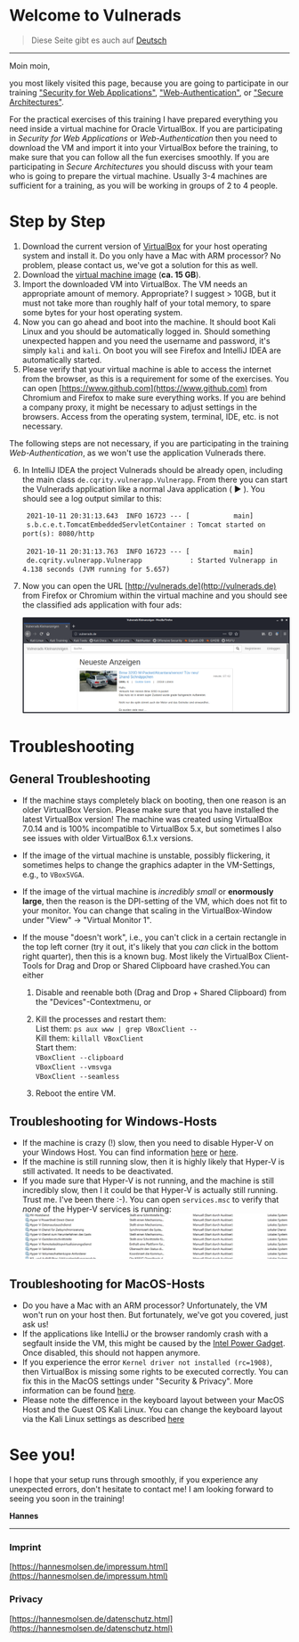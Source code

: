 # Welcome to Vulnerads

> Diese Seite gibt es auch auf [Deutsch](/?lang=de)

-----

Moin moin,

you most likely visited this page, because you are going to participate in our training ["Security for Web Applications"](https://oose.com/training/online-training-security-for-web-applications-in-english), ["Web-Authentication"](https://www.oose.de/seminar/web-authentifizierung/), or ["Secure Architectures"](https://www.oose.de/seminar/sichere-architekturen/).

For the practical exercises of this training I have prepared everything you need inside a virtual machine for Oracle VirtualBox. If you are participating in _Security for Web Applications_ or _Web-Authentication_ then you need to download the VM and import it into your VirtualBox before the training, to make sure that you can follow all the fun exercises smoothly. If you are participating in _Secure Architectures_ you should discuss with your team who is going to prepare the virtual machine. Usually 3-4 machines are sufficient for a training, as you will be working in groups of 2 to 4 people.

# Step by Step

1. Download the current version of [VirtualBox](https://www.virtualbox.org/wiki/Downloads) for your host operating system and install it. Do you only have a Mac with ARM processor? No problem, please contact us, we've got a solution for this as well.
2. Download the [virtual machine image](https://vulnerads.de/vm/) (**ca. 15 GB**).
3. Import the downloaded VM into VirtualBox. The VM needs an appropriate amount of memory. Appropriate? I suggest > 10GB, but it must not take more than roughly half of your total memory, to spare some bytes for your host operating system.
4. Now you can go ahead and boot into the machine. It should boot Kali Linux and you should be automatically logged in. Should something unexpected happen and you need the username and password, it's simply `kali` and `kali`. On boot you will see Firefox and IntelliJ IDEA are automatically started.
5. Please verify that your virtual machine is able to access the internet from the browser, as this is a requirement for some of the exercises. You can open [https://www.github.com](https://www.github.com) from Chromium and Firefox to make sure everything works. If you are behind a company proxy, it might be necessary to adjust settings in the browsers. Access from the operating system, terminal, IDE, etc. is not necessary.

The following steps are not necessary, if you are participating in the training _Web-Authentication_, as we won't use the application Vulnerads there.

6. In IntelliJ IDEA the project Vulnerads should be already open, including the main class `de.cqrity.vulnerapp.Vulnerapp`. From there you can start the Vulnerads application like a normal Java application ( ► ). You should see a log output similar to this:

        2021-10-11 20:31:13.643  INFO 16723 --- [           main]
        s.b.c.e.t.TomcatEmbeddedServletContainer : Tomcat started on port(s): 8080/http

        2021-10-11 20:31:13.763  INFO 16723 --- [           main]
        de.cqrity.vulnerapp.Vulnerapp            : Started Vulnerapp in 4.138 seconds (JVM running for 5.657)

7. Now you can open the URL [http://vulnerads.de](http://vulnerads.de) from Firefox or Chromium within the virtual machine and you should see the classified ads application with four ads:

    ![Vulnerads runs successfully](img/vulnerads.png "Vulnerads runs successfully")

# Troubleshooting

## General Troubleshooting

* If the machine stays completely black on booting, then one reason is an older VirtualBox Version. Please make sure that you have installed the latest VirtualBox version! The machine was created using VirtualBox 7.0.14 and is 100% incompatible to VirtualBox 5.x, but sometimes I also see issues with older VirtualBox 6.1.x versions.
* If the image of the virtual machine is unstable, possibly flickering, it sometimes helps to change the graphics adapter in the VM-Settings, e.g., to `VBoxSVGA`.
* If the image of the virtual machine is _incredibly small_ or **enormously large**, then the reason is the DPI-setting of the VM, which does not fit to your monitor. You can change that scaling in the VirtualBox-Window under "View" -> "Virtual Monitor 1".
* If the mouse "doesn't work", i.e., you can't click in a certain rectangle in the top left corner (try it out, it's likely that you _can_ click in the bottom right quarter), then this is a known bug. Most likely the VirtualBox Client-Tools for Drag and Drop or Shared Clipboard have crashed.You can either

  1. Disable and reenable both (Drag and Drop + Shared Clipboard) from the "Devices"-Contextmenu, or

  2. Kill the processes and restart them:  
    List them: `ps aux www | grep VBoxClient --`  
    Kill them: `killall VBoxClient`  
    Start them:  
      `VBoxClient --clipboard`  
      `VBoxClient --vmsvga`  
      `VBoxClient --seamless`  

  3. Reboot the entire VM. 

## Troubleshooting for Windows-Hosts

* If the machine is crazy (!) slow, then you need to disable Hyper-V on your Windows Host. You can find information [here](https://support.microsoft.com/en-us/help/3204980/virtualization-applications-do-not-work-together-with-hyper-v-device-g) or [here](https://www.tenforums.com/tutorials/139405-run-hyper-v-virtualbox-vmware-same-computer.html).
* If the machine is still running slow, then it is highly likely that Hyper-V is still activated. It needs to be deactivated.
* If you made sure that Hyper-V is not running, and the machine is still incredibly slow, then I it could be that Hyper-V is actually still running. Trust me. I've been there :-). You can open `services.msc` to verify that _none_ of the Hyper-V services is running:
    ![Hyper-V Services are not running](img/servicesmsc.png "Hyper-V Services are not running")

## Troubleshooting for MacOS-Hosts

* Do you have a Mac with an ARM processor? Unfortunately, the VM won't run on your host then. But fortunately, we've got you covered, just ask us!
* If the applications like IntelliJ or the browser randomly crash with a segfault inside the VM, this might be caused by the [Intel Power Gadget](https://www.virtualbox.org/ticket/20076). Once disabled, this should not happen anymore.
* If you experience the error `Kernel driver not installed (rc=1908)`, then VirtualBox is missing some rights to be executed correctly. You can fix this in the MacOS settings under "Security & Privacy". More information can be found [here](https://www.howtogeek.com/658047/how-to-fix-virtualboxs-%E2%80%9Ckernel-driver-not-installed-rc-1908-error/).
* Please note the difference in the keyboard layout between your MacOS Host and the Guest OS Kali Linux. You can change the keyboard layout via the Kali Linux settings as described [here](https://mayadevbe.me/posts/linux_keyboard_layout/)

# See you!

I hope that your setup runs through smoothly, if you experience any unexpected errors, don't hesitate to contact me! I am looking forward to seeing you soon in the training!

**Hannes**

------

### Imprint

[https://hannesmolsen.de/impressum.html](https://hannesmolsen.de/impressum.html)

### Privacy

[https://hannesmolsen.de/datenschutz.html](https://hannesmolsen.de/datenschutz.html)


